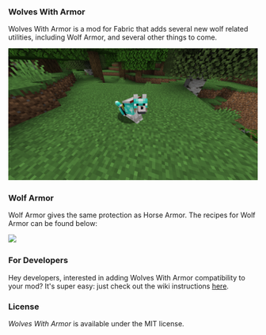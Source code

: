 ### Wolves With Armor

Wolves With Armor is a mod for Fabric that adds several new wolf related utilities, including Wolf Armor, and several other things to come.

![](resources/display.png)

### Wolf Armor
Wolf Armor gives the same protection as Horse Armor.
The recipes for Wolf Armor can be found below:

![](https://i.imgur.com/lEWJElo.png)

### For Developers

Hey developers, interested in adding Wolves With Armor compatibility to your mod? It's super easy: just check out the wiki instructions [here](https://github.com/Draylar/wolves-with-armor/wiki/Mod-Compatibility).

### License
*Wolves With Armor* is available under the MIT license.
